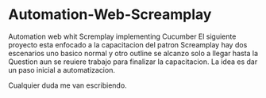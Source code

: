 # Automation-Web-Screamplay
Automation web whit Scremplay implementing Cucumber 
El siguiente proyecto esta enfocado a la capacitacion del patron Screamplay hay dos escenarios uno basico normal y otro outline
se alcanzo solo a llegar hasta la Question aun se reuiere trabajo para finalizar la capacitacion.   La idea es dar un paso inicial a automatizacion.

Cualquier duda me van escribiendo. 
